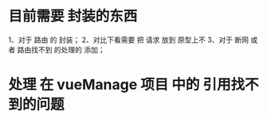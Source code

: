 # 目前需要 封装的东西
1、对于 路由 的 封装；
2、对比下看需要 把 请求 放到 原型上不
3、对于 断网 或者 路由找不到 的处理的 添加；

# 处理 在 vueManage 项目 中的 引用找不到的问题